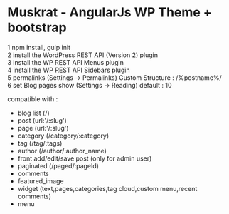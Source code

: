 # Muskrat - AngularJs WP Theme + bootstrap

1 npm install, gulp init<br>
2 install the WordPress REST API (Version 2) plugin<br>
3 install the WP REST API Menus plugin<br>
4 install the WP REST API Sidebars plugin<br>
5 permalinks (Settings -> Permalinks) Custom Structure : /%postname%/<br>
6 set Blog pages show (Settings -> Reading) default : 10<br>

compatible with :<br>
- blog list (/)<br>
- post (url:'/:slug')<br>
- page (url:'/:slug')<br>
- category (/category/:category)<br>
- tag (/tag/:tags)<br>
- author (/author/:author_name)<br>
- front add/edit/save post (only for admin user)<br>
- paginated (/paged/:pageId)<br>
- comments<br>
- featured_image<br>
- widget (text,pages,categories,tag cloud,custom menu,recent comments)<br>
- menu<br>


